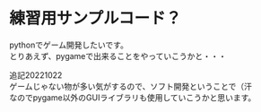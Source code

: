 # 練習用サンプルコード？
pythonでゲーム開発したいです。  
とりあえず、pygameで出来ることをやっていこうかと・・・  

追記20221022  
ゲームじゃない物が多い気がするので、ソフト開発ということで（汗  
なのでpygame以外のGUIライブラリも使用していこうかと思います。  

